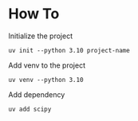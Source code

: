 # How To
Initialize the project
```
uv init --python 3.10 project-name
```

Add venv to the project
```
uv venv --python 3.10
```

Add dependency 
```
uv add scipy
```
